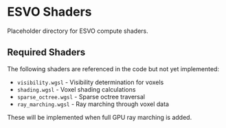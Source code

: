 # ESVO Shaders

Placeholder directory for ESVO compute shaders.

## Required Shaders

The following shaders are referenced in the code but not yet implemented:

- `visibility.wgsl` - Visibility determination for voxels
- `shading.wgsl` - Voxel shading calculations  
- `sparse_octree.wgsl` - Sparse octree traversal
- `ray_marching.wgsl` - Ray marching through voxel data

These will be implemented when full GPU ray marching is added.